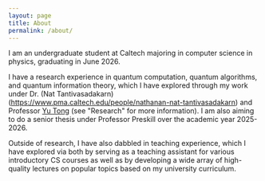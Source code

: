 ```yaml
---
layout: page
title: About
permalink: /about/
---
```


I am an undergraduate student at Caltech majoring in computer science in physics,
graduating in June 2026.

I have a research experience in quantum computation, quantum algorithms, and
quantum information theory, which I have explored through my work under
Dr. (Nat Tantivasadakarn)(https://www.pma.caltech.edu/people/nathanan-nat-tantivasadakarn)
and Professor [Yu Tong](https://ece.duke.edu/people/yu-tong/) 
(see "Research" for more information).
I am also aiming to do a senior thesis under Professor Preskill over the academic
year 2025-2026.

Outside of research, I have also dabbled in teaching experience, which I have
explored via both by serving as a teaching assistant for various introductory
CS courses as well as by developing a wide array of high-quality lectures
on popular topics based on my university curriculum.
